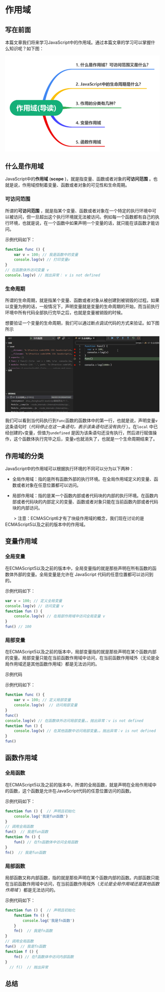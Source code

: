 # 作用域

## 写在前面

本篇文章我们将来学习JavaScript中的作用域。通过本篇文章的学习可以掌握什么知识呢？如下图：

![](image/01_%E5%AF%BC%E8%AF%BB.png)

## 什么是作用域

JavaScript中的**作用域** (**scope** )，就是指变量、函数或者对象的**可访问范围** 。也就是说，作用域控制着变量、函数或者对象的可见性和生命周期。

### 可访问范围

所谓的**可访问范围** ，就是指某个变量、函数或者对象在一个特定的执行环境中可以被访问，但一旦超出这个执行环境就无法被访问。例如每一个函数都有自己的执行环境，也就是说，在一个函数中如果声明一个变量的话，就只能在该函数才能访问。

示例代码如下：

```JavaScript
function func () {
    var v = 100; // 我是函数中的变量
    console.log(v) // 打印变量v
}
// 在函数体外访问变量 v
console.log(v) // 抛出异常： v is not defined
```


### 生命周期

所谓的生命周期，就是指某个变量、函数或者对象从被创建到被销毁的过程。如果以变量为例的话，一般情况下，声明变量就是变量的生命周期的开始，而当前执行环境中所有代码全部执行完毕之后，也就是变量被销毁的时候。

想要验证一个变量的生命周期，我们可以通过断点调试代码的方式来验证。如下图所示

![](image/02_%E7%94%9F%E5%91%BD%E5%91%A8%E6%9C%9F.gif)

我们可以看到当代码执行到`func`函数的函数体中的第一行，也就是说，声明变量`v`这条语句时（*代码停止在这一条语句，表示该条语句还没有执行* ）。在`local` 中已经创建的`v`变量，但值为`undefined` 是因为该条语句还没有执行，然后进行赋值操作，这个函数体执行完毕之后，变量`v`也就消失了，也就是一个生命周期结束了。

## 作用域的分类

JavaScript中的作用域可以根据执行环境的不同可以分为以下两种：

- 全局作用域：指的是所有函数外部的执行环境。在全局作用域定义的变量、函数或者对象在任意位置都可以访问。

- 局部作用域：指的是某一个函数内部或者代码块的内部的执行环境。在函数内部或者代码块的内部定义的变量、函数或者对象只能在当前函数内部或者代码块的内部访问。

&ensp;&ensp;&ensp;&ensp;> 注意：ECMASCript6才有了块级作用域的概念，我们现在讨论的是ECMAScript5以及之前的版本中的作用域。


## 变量作用域

### 全局变量

在ECMAScript5以及之前的版本中，全局变量指的就是那些声明在所有函数的函数体外部的变量。全局变量是允许在 JavaScript 代码的任意位置都可以访问到的。

示例代码如下：

```JavaScript
var v = 100; // 定义全局变量
console.log(v) // 访问变量 v
function fun () {
    console.log(v) // 在局部作用域中访问全局变量 v
}
fun() // 100
```


### 局部变量

在ECMAScript5以及之前的版本中，局部变量指的就是那些声明在某个函数内部的变量。局部变量只能在当前函数作用域中访问，在当前函数作用域外（无论是全局作用域还是其他函数作用域）都是无法访问的。

示例代码


示例代码如下：

```JavaScript
function func () {
    var v = 100; // 定义局部变量
    console.log(v)  // 访问局部变量
}
func()
console.log(v) // 在函数体外访问局部变量。。抛出异常：v is not defined
function fun () {
    console.log(v) // 在其他函数中访问局部变量。。抛出异常：v is not defined
}
fun()
```


## 函数作用域

### 全局函数

在ECMAScript5以及之前的版本中，所谓的全局函数，就是声明在全局作用域中的函数，这个函数是允许在JavaScript代码的任意位置访问的函数。

示例代码如下：

```JavaScript
function fun () {  // 声明且初始化
    console.log('我是fun函数')
}
// 调用全局函数
fun()  // 我是fun函数
function fn () {
    fun() // 在fn函数体中访问全局函数
}
fn()  // 我是fun函数
```


### 局部函数

局部函数又称内部函数，指的就是那些声明在某个函数内部的函数。内部函数只能在当前函数作用域中访问，在当前函数作用域外（*无论是全局作用域还是其他函数作用域* ）都是无法访问的。

示例代码如下：

```JavaScript
function fun () {  // 声明且初始化
    function fn () {
        console.log('我是fn函数')
    }
    fn()  // 我是fn函数
}
// 调用全局函数
fun()  // 我是fn函数
function f () {
    fn() // 在f函数体中访问内部函数
}
  // f()  // 抛出异常
```


## 总结


